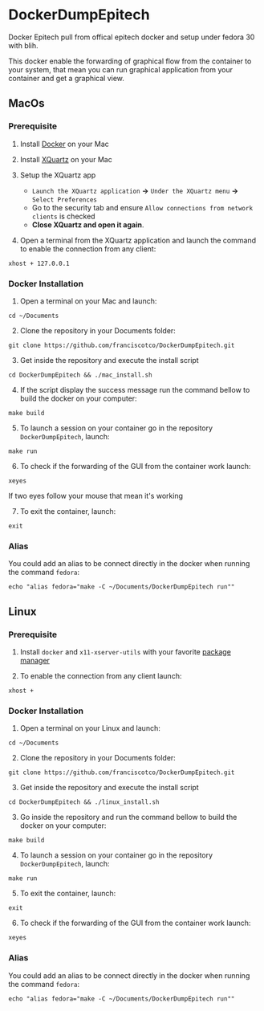 # DockerDumpEpitech
Docker Epitech pull from offical epitech docker and setup under fedora 30 with blih.

This docker enable the forwarding of graphical flow from the container to your system, that mean you can run graphical application from your container and get a graphical view.

## MacOs

### Prerequisite

1. Install [Docker](https://docs.docker.com/docker-for-mac/install/) on your Mac

2. Install [XQuartz](https://www.xquartz.org/) on your Mac

3. Setup the XQuartz app
    * `Launch the XQuartz application` __&rarr;__ `Under the XQuartz menu` **&rarr;** `Select Preferences`
    * Go to the security tab and ensure `Allow connections from network clients` is checked
    * __Close XQuartz and open it again__.

4. Open a terminal from the XQuartz application and launch the command to enable the connection from any client:
```
xhost + 127.0.0.1
```

### Docker Installation

1. Open a terminal on your Mac and launch:
```
cd ~/Documents
```

2. Clone the repository in your Documents folder:
```
git clone https://github.com/franciscotco/DockerDumpEpitech.git
```

3. Get inside the repository and execute the install script
```
cd DockerDumpEpitech && ./mac_install.sh
```

4. If the script display the success message run the command bellow to build the docker on your computer:
```
make build
```

5. To launch a session on your container go in the repository `DockerDumpEpitech`, launch:
```
make run
```

6. To check if the forwarding of the GUI from the container work launch:
```
xeyes
```

If two eyes follow your mouse that mean it's working

7. To exit the container, launch:
```
exit
```

### Alias
You could add an alias to be connect directly in the docker when running the command `fedora`: 
```
echo "alias fedora="make -C ~/Documents/DockerDumpEpitech run""
```

## Linux

### Prerequisite

1. Install `docker` and `x11-xserver-utils` with your favorite [package manager](https://en.wikipedia.org/wiki/Package_manager) 

2. To enable the connection from any client launch:
```
xhost +
```

### Docker Installation

1. Open a terminal on your Linux and launch:
```
cd ~/Documents
```

2. Clone the repository in your Documents folder:
```
git clone https://github.com/franciscotco/DockerDumpEpitech.git
```

3. Get inside the repository and execute the install script
```
cd DockerDumpEpitech && ./linux_install.sh
```

3. Go inside the repository and run the command bellow to build the docker on your computer:
```
make build
```

4. To launch a session on your container go in the repository `DockerDumpEpitech`, launch:
```
make run
```

5. To exit the container, launch:
```
exit
```

6. To check if the forwarding of the GUI from the container work launch:
```
xeyes
```

### Alias
You could add an alias to be connect directly in the docker when running the command `fedora`: 
```
echo "alias fedora="make -C ~/Documents/DockerDumpEpitech run""
```
